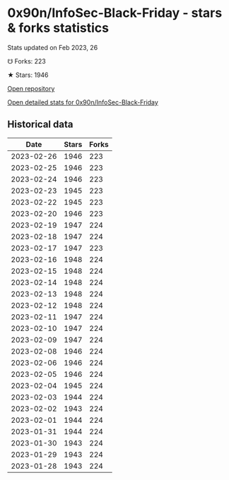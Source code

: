 # 0x90n/InfoSec-Black-Friday - stars & forks statistics

Stats updated on Feb 2023, 26

☋ Forks: 223

★ Stars: 1946

[Open repository](https://github.com/0x90n/InfoSec-Black-Friday)

[Open detailed stats for 0x90n/InfoSec-Black-Friday](https://reviewgithub.com/rep/0x90n/InfoSec-Black-Friday)

## Historical data
| Date | Stars | Forks |
|------|-------|-------|
| 2023-02-26 | 1946 | 223 | 
| 2023-02-25 | 1946 | 223 | 
| 2023-02-24 | 1946 | 223 | 
| 2023-02-23 | 1945 | 223 | 
| 2023-02-22 | 1945 | 223 | 
| 2023-02-20 | 1946 | 223 | 
| 2023-02-19 | 1947 | 224 | 
| 2023-02-18 | 1947 | 224 | 
| 2023-02-17 | 1947 | 223 | 
| 2023-02-16 | 1948 | 224 | 
| 2023-02-15 | 1948 | 224 | 
| 2023-02-14 | 1948 | 224 | 
| 2023-02-13 | 1948 | 224 | 
| 2023-02-12 | 1948 | 224 | 
| 2023-02-11 | 1947 | 224 | 
| 2023-02-10 | 1947 | 224 | 
| 2023-02-09 | 1947 | 224 | 
| 2023-02-08 | 1946 | 224 | 
| 2023-02-06 | 1946 | 224 | 
| 2023-02-05 | 1946 | 224 | 
| 2023-02-04 | 1945 | 224 | 
| 2023-02-03 | 1944 | 224 | 
| 2023-02-02 | 1943 | 224 | 
| 2023-02-01 | 1944 | 224 | 
| 2023-01-31 | 1944 | 224 | 
| 2023-01-30 | 1943 | 224 | 
| 2023-01-29 | 1943 | 224 | 
| 2023-01-28 | 1943 | 224 | 

